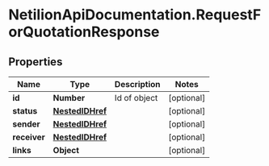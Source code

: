 # NetilionApiDocumentation.RequestForQuotationResponse

## Properties
Name | Type | Description | Notes
------------ | ------------- | ------------- | -------------
**id** | **Number** | Id of object | [optional] 
**status** | [**NestedIDHref**](NestedIDHref.md) |  | [optional] 
**sender** | [**NestedIDHref**](NestedIDHref.md) |  | [optional] 
**receiver** | [**NestedIDHref**](NestedIDHref.md) |  | [optional] 
**links** | **Object** |  | [optional] 
